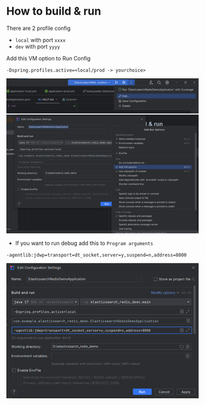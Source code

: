 # How to build & run

There are 2 profile config
* `local` with port `xxxx`
* `dev` with port `yyyy`

Add this VM option to Run Config
``` 
-Dspring.profiles.active=<local/prod -> yourchoice>
```

![image](./pic/pic1.png)
![image](./pic/pic2.png)

* If you want to run debug add this to `Program arguments`

```
-agentlib:jdwp=transport=dt_socket,server=y,suspend=n,address=8000
```

![image](./pic/pic3.png)

